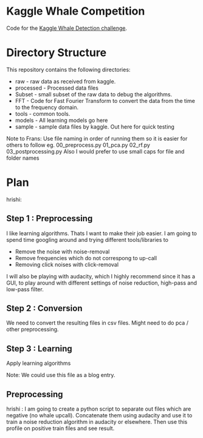 Kaggle Whale Competition
========================

Code for the 
[Kaggle Whale Detection challenge](http://www.kaggle.com/c/whale-detection-challenge).

Directory Structure
===================

This repository contains the following directories:

* raw - raw data as received from kaggle.
* processed - Processed data files
* Subset - small subset of the raw data to debug the algorithms.
* FFT - Code for Fast Fourier Transform to convert the data from
  the time to the frequency domain.
* tools - common tools.
* models - All learning models go here
* sample - sample data files by kaggle. Out here for quick testing

Note to Frans:
Use file naming in order of running them so it is easier for others to follow
eg. 00_preprocess.py
01_pca.py
02_rf.py
03_postprocessing.py
Also I would prefer to use small caps for file and folder names



Plan
====

hrishi:

Step 1 : Preprocessing
-----------------------

I like learning algorithms. Thats I want to make their job easier.
I am going to spend time googling around and trying different tools/libraries to 

* Remove the noise with noise-removal
* Remove frequencies which do not correspong to up-call
* Removing click noises with click-removal

I will also be playing with audacity, which I highly recommend since it has a GUI, to play around with different settings 
of noise reduction, high-pass and low-pass filter.

Step 2 : Conversion
--------------------

We need to convert the resulting files in csv files. Might need to do pca / other preprocessing.


Step 3 : Learning
------------------
Apply learning algorithms

Note: We could use this file as a blog entry. 

Preprocessing
--------------

hrishi :
I am going to create a python script to separate out files which are negative (no whale upcall). Concatenate them using audacity
 and use it to train a noise reduction algorithm in audacity or elsewhere. Then use this profile on positive train files and see result.


